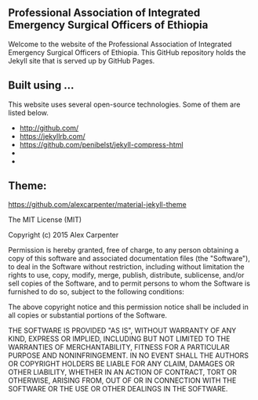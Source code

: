 ## Professional Association of Integrated Emergency Surgical Officers of Ethiopia

Welcome to the website of the Professional Association of Integrated Emergency Surgical Officers of Ethiopia. This GitHub repository holds the Jekyll site that is served up by GitHub Pages. 

## Built using ...

This website uses several open-source technologies. Some of them are listed below.

- http://github.com/
- https://jekyllrb.com/
- https://github.com/penibelst/jekyll-compress-html
- 
- 

## Theme: 

https://github.com/alexcarpenter/material-jekyll-theme

The MIT License (MIT)

Copyright (c) 2015 Alex Carpenter

Permission is hereby granted, free of charge, to any person obtaining a copy
of this software and associated documentation files (the "Software"), to deal
in the Software without restriction, including without limitation the rights
to use, copy, modify, merge, publish, distribute, sublicense, and/or sell
copies of the Software, and to permit persons to whom the Software is
furnished to do so, subject to the following conditions:

The above copyright notice and this permission notice shall be included in all
copies or substantial portions of the Software.

THE SOFTWARE IS PROVIDED "AS IS", WITHOUT WARRANTY OF ANY KIND, EXPRESS OR
IMPLIED, INCLUDING BUT NOT LIMITED TO THE WARRANTIES OF MERCHANTABILITY,
FITNESS FOR A PARTICULAR PURPOSE AND NONINFRINGEMENT. IN NO EVENT SHALL THE
AUTHORS OR COPYRIGHT HOLDERS BE LIABLE FOR ANY CLAIM, DAMAGES OR OTHER
LIABILITY, WHETHER IN AN ACTION OF CONTRACT, TORT OR OTHERWISE, ARISING FROM,
OUT OF OR IN CONNECTION WITH THE SOFTWARE OR THE USE OR OTHER DEALINGS IN THE
SOFTWARE. 